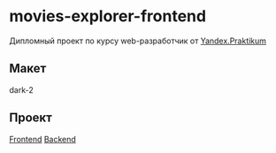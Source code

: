 # movies-explorer-frontend
Дипломный проект по курсу web-разработчик от [Yandex.Praktikum](https://practicum.yandex.ru/)

## Макет
dark-2

## Проект
[Frontend](https://cinematic.nomoredomainsrocks.ru)
[Backend](https://api.cinematic.nomoredomainsrocks.ru)